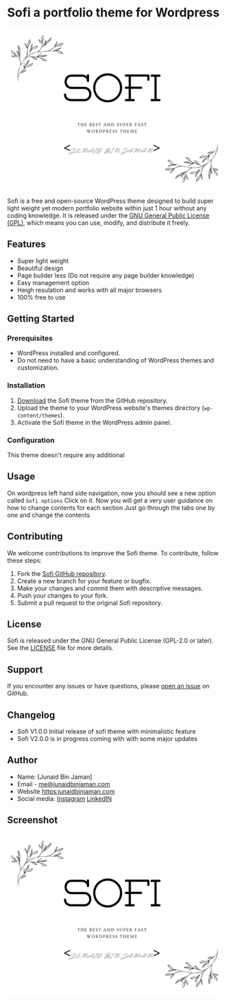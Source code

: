 # Sofi a portfolio theme for Wordpress
![Sofi Logo](screenshot.png)

Sofi is a free and open-source WordPress theme designed to build super light weight yet modern portfolio website within just 1 hour without any coding knowledge. It is released under the [GNU General Public License (GPL)](https://www.gnu.org/licenses/gpl-2.0.html), which means you can use, modify, and distribute it freely.

## Features

- Super light weight
- Beautiful design
- Page builder less (Do not require any page builder knowledge)
- Easy management option
- Heigh resulation and works with all major browsers
- 100% free to use

## Getting Started

### Prerequisites

- WordPress installed and configured.
- Do not need to have a basic understanding of WordPress themes and customization.

### Installation

1. [Download](https://github.com/junaidbinjaman/Sofi-WordPress-Theme) the Sofi theme from the GitHub repository.
2. Upload the theme to your WordPress website's themes directory (`wp-content/themes`).
3. Activate the Sofi theme in the WordPress admin panel.

### Configuration

This theme doesn't require any additional 

## Usage

On wordpress left hand side navigation, now you should see a new option called `Sofi options`
Click on it. Now you will get a very user guidance on how to change contents for each section
Just go through the tabs one by one and change the contents

## Contributing

We welcome contributions to improve the Sofi theme. To contribute, follow these steps:

1. Fork the [Sofi GitHub repository](https://github.com/junaidbinjaman/Sofi-WordPress-Theme).
2. Create a new branch for your feature or bugfix.
3. Make your changes and commit them with descriptive messages.
4. Push your changes to your fork.
5. Submit a pull request to the original Sofi repository.

## License

Sofi is released under the GNU General Public License (GPL-2.0 or later). See the [LICENSE](LICENSE) file for more details.

## Support

If you encounter any issues or have questions, please [open an issue](https://github.com/your-username/sofi-theme/issues) on GitHub.

## Changelog

- Sofi V1.0.0 Initial release of sofi theme with minimalistic feature
- Sofi V2.0.0 is in progress coming with with some major updates

## Author

- Name: [Junaid Bin Jaman]
- Email - [me@junaidbinjaman.com](mailto:me@junaidbinjaman.com)
- Website [https:junaidbinjaman.com](https:junaidbinjaman.com)
- Social media: [Instagram](https://www.instagram.com/junaidbinjaman/) [LinkedIN](https://www.linkedin.com/in/junaid-bin-jaman-5b75a7181/)

## Screenshot

![Sofi Theme Screenshot](screenshot.png)
